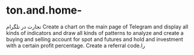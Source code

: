# ton.and.home-
تجارت در تلگرام
Create a chart on the main page of Telegram and display all kinds of indicators and draw all kinds of patterns to analyze and create a buying and selling account for spot and futures and hold and investment with a certain profit percentage. Create a referral code.را
